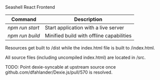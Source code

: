 Seashell React Frontend

Command|Description
--- | ---
*npm run start*|Start application with a live server
*npm run build*|Minified build with offline capabilities

Resources get built to /dist while the index.html file is built to /index.html.

All source files (including uncompiled index.html) are located in /src.

TODO: Point dexie-syncable at upstream source once github.com/dfahlander/Dexie.js/pull/570 is resolved.
